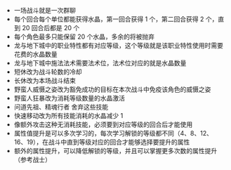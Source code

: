 - 一场战斗就是一次群聊
- 每个回合每个单位都能获得水晶，第一回合获得 1 个，第二回合获得 2 个，直到 20 回合后都是 20 个
- 每个角色最多只能保留 20 个水晶，多余的将被抛弃
- 龙与地下城中的职业特性都有对应等级，这个等级就是该职业特性使用时需要花费的水晶数量
- 龙与地下城中施法法术需要法术位，法术位对应的就是水晶数量
- 短休改为战斗轮数的冷却
- 长休改为本场战斗结束
- 野蛮人威慑之姿改为豁免成功的目标在本次战斗中免疫该角色的威慑之姿
- 野蛮人狂暴改为消耗等级数量的水晶激活
- 问道先祖、精魂行者 舍弃这些技能
- 快速移动改为所有技能消耗的水晶减少 1
- 像额外攻击这种无消耗技能，必须要到对应等级的回合后才能使用
- 属性值提升是可以多次学习的，每次学习解锁的等级都不同（4、8、12、16、19），在战斗中直到等级对应的回合才能够选择要提升的属性
- 额外的属性提升，可以降低解锁的等级，并且可以掌握更多次数的属性提升（参考战士）
